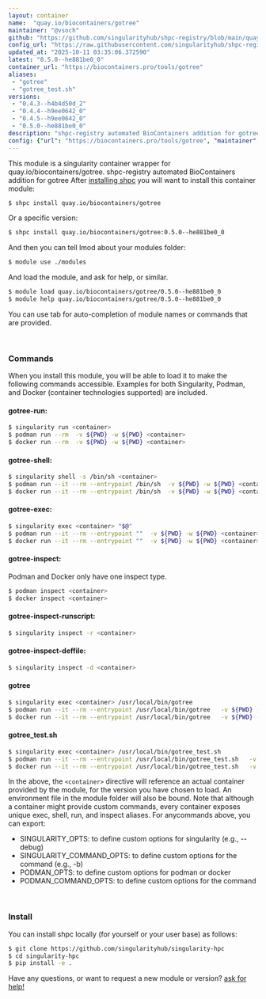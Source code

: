 ```yaml
---
layout: container
name:  "quay.io/biocontainers/gotree"
maintainer: "@vsoch"
github: "https://github.com/singularityhub/shpc-registry/blob/main/quay.io/biocontainers/gotree/container.yaml"
config_url: "https://raw.githubusercontent.com/singularityhub/shpc-registry/main/quay.io/biocontainers/gotree/container.yaml"
updated_at: "2025-10-11 03:35:06.372590"
latest: "0.5.0--he881be0_0"
container_url: "https://biocontainers.pro/tools/gotree"
aliases:
 - "gotree"
 - "gotree_test.sh"
versions:
 - "0.4.3--h4b4d50d_2"
 - "0.4.4--h9ee0642_0"
 - "0.4.5--h9ee0642_0"
 - "0.5.0--he881be0_0"
description: "shpc-registry automated BioContainers addition for gotree"
config: {"url": "https://biocontainers.pro/tools/gotree", "maintainer": "@vsoch", "description": "shpc-registry automated BioContainers addition for gotree", "latest": {"0.5.0--he881be0_0": "sha256:0dcbaa0f83e89dcb6e2bce1c07783d26b5789257bcb4dd3ed815a5e50a02620c"}, "tags": {"0.4.3--h4b4d50d_2": "sha256:3b0f023c7c7860e1854fbfcfcd15f176ff02f3e6f2e01da02477edb51e2b4244", "0.4.4--h9ee0642_0": "sha256:efb97b708609f0b3a4e2864e5c6597f96433528471091fd41f470622c8702709", "0.4.5--h9ee0642_0": "sha256:2da23422878495ec6e5051920a32d58f6e93498cba642a3c1ef7d85c27b74aff", "0.5.0--he881be0_0": "sha256:0dcbaa0f83e89dcb6e2bce1c07783d26b5789257bcb4dd3ed815a5e50a02620c"}, "docker": "quay.io/biocontainers/gotree", "aliases": {"gotree": "/usr/local/bin/gotree", "gotree_test.sh": "/usr/local/bin/gotree_test.sh"}}
---
```


This module is a singularity container wrapper for quay.io/biocontainers/gotree.
shpc-registry automated BioContainers addition for gotree
After [installing shpc](#install) you will want to install this container module:


```bash
$ shpc install quay.io/biocontainers/gotree
```

Or a specific version:

```bash
$ shpc install quay.io/biocontainers/gotree:0.5.0--he881be0_0
```

And then you can tell lmod about your modules folder:

```bash
$ module use ./modules
```

And load the module, and ask for help, or similar.

```bash
$ module load quay.io/biocontainers/gotree/0.5.0--he881be0_0
$ module help quay.io/biocontainers/gotree/0.5.0--he881be0_0
```

You can use tab for auto-completion of module names or commands that are provided.

<br>

### Commands

When you install this module, you will be able to load it to make the following commands accessible.
Examples for both Singularity, Podman, and Docker (container technologies supported) are included.

#### gotree-run:

```bash
$ singularity run <container>
$ podman run --rm  -v ${PWD} -w ${PWD} <container>
$ docker run --rm  -v ${PWD} -w ${PWD} <container>
```

#### gotree-shell:

```bash
$ singularity shell -s /bin/sh <container>
$ podman run --it --rm --entrypoint /bin/sh  -v ${PWD} -w ${PWD} <container>
$ docker run --it --rm --entrypoint /bin/sh  -v ${PWD} -w ${PWD} <container>
```

#### gotree-exec:

```bash
$ singularity exec <container> "$@"
$ podman run --it --rm --entrypoint ""  -v ${PWD} -w ${PWD} <container> "$@"
$ docker run --it --rm --entrypoint ""  -v ${PWD} -w ${PWD} <container> "$@"
```

#### gotree-inspect:

Podman and Docker only have one inspect type.

```bash
$ podman inspect <container>
$ docker inspect <container>
```

#### gotree-inspect-runscript:

```bash
$ singularity inspect -r <container>
```

#### gotree-inspect-deffile:

```bash
$ singularity inspect -d <container>
```


#### gotree

```bash
$ singularity exec <container> /usr/local/bin/gotree
$ podman run --it --rm --entrypoint /usr/local/bin/gotree   -v ${PWD} -w ${PWD} <container> -c " $@"
$ docker run --it --rm --entrypoint /usr/local/bin/gotree   -v ${PWD} -w ${PWD} <container> -c " $@"
```


#### gotree_test.sh

```bash
$ singularity exec <container> /usr/local/bin/gotree_test.sh
$ podman run --it --rm --entrypoint /usr/local/bin/gotree_test.sh   -v ${PWD} -w ${PWD} <container> -c " $@"
$ docker run --it --rm --entrypoint /usr/local/bin/gotree_test.sh   -v ${PWD} -w ${PWD} <container> -c " $@"
```



In the above, the `<container>` directive will reference an actual container provided
by the module, for the version you have chosen to load. An environment file in the
module folder will also be bound. Note that although a container
might provide custom commands, every container exposes unique exec, shell, run, and
inspect aliases. For anycommands above, you can export:

 - SINGULARITY_OPTS: to define custom options for singularity (e.g., --debug)
 - SINGULARITY_COMMAND_OPTS: to define custom options for the command (e.g., -b)
 - PODMAN_OPTS: to define custom options for podman or docker
 - PODMAN_COMMAND_OPTS: to define custom options for the command

<br>

### Install

You can install shpc locally (for yourself or your user base) as follows:

```bash
$ git clone https://github.com/singularityhub/singularity-hpc
$ cd singularity-hpc
$ pip install -e .
```

Have any questions, or want to request a new module or version? [ask for help!](https://github.com/singularityhub/singularity-hpc/issues)